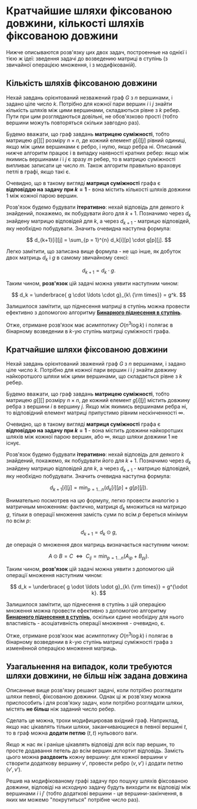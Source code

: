# Кратчайшие шляхи фіксованою довжини, кількості шляхів фіксованою довжини

Нижче описываются розв'язку цих двох задач, построенные на однієї і тією ж ідеї: зведення задачі до возведению матриці в ступінь (з звичайної операцією множення, і з модифікованій).

## Кількість шляхів фіксованою довжини

Нехай завдань орієнтований незважений граф $G$ з $n$ вершинами, і задано ціле число $k$. Потрібно для кожної пари вершин $i$ і $j$ знайти кількість шляхів між цими вершинами, складаються рівне з $k$ ребер. Пути при цим розглядаються довільні, не обов'язково прості (тобто вершини можуть повторяться скільки завгодно раз).

Будемо вважати, що граф завдань **матрицею суміжності**, тобто матрицею $g[][]$ розміру $n \times n$, де кожний елемент $g[i][j]$ рівний одиниці, якщо між цими вершинами є ребро, і нулю, якщо ребра ні. Описаний нижче алгоритм працює і в випадку наявності кратних ребер: якщо між якимись вершинами $i$ і $j$ є зразу $m$ ребер, то в матрицю суміжності випливає записати це число $m$. Також алгоритм правильно враховує петлі в графі, якщо такі є.

Очевидно, що в такому вигляді **матриця суміжності** графа є **відповіддю на задачу при $k=1$** - вона містить кількості шляхів довжини $1$ між кожної парою вершин.

Розв'язок будемо будувати **ітеративно**: нехай відповідь для деякого $k$ знайдений, покажемо, як побудувати його для $k+1$. Позначимо через $d_k$ знайдену матрицю відповідей для $k$, а через $d_{k+1}$ - матрицю відповідей, яку необхідно побудувати. Значить очевидна наступна формула:

$$ d_{k+1}[i][j] = \sum_{p = 1}^{n} d_k[i][p] \cdot g[p][j]. $$

Легко замітити, що записана вище формула - не що інше, як добуток двох матриць $d_k$ і $g$ в самому звичайному сенсі:

$$ d_{k+1} = d_k \cdot g. $$

Таким чином, **розв'язок** цій задачі можна уявити наступним чином:

$$ d_k = \underbrace{ g \cdot \ldots \cdot g}_{k\ {\rm times}} = g^k. $$

Залишилося замітити, що піднесення матриці в ступінь можна провести ефективно з допомогою алгоритму [**Бинарного піднесення в ступінь**](binary_pow).

Отже, отримане розв'язок має асимптотику $O(n^3 \log k)$ і полягає в бінарному возведении в $k$-ую ступінь матриці суміжності графа.

## Кратчайшие шляхи фіксованою довжини

Нехай завдань орієнтований зважений граф $G$ з $n$ вершинами, і задано ціле число $k$. Потрібно для кожної пари вершин $i$ і $j$ знайти довжину найкоротшого шляхи між цими вершинами, що складається рівне з $k$ ребер.

Будемо вважати, що граф завдань **матрицею суміжності**, тобто матрицею $g[][]$ розміру $n \times n$, де кожний елемент $g[i][j]$ містить довжину ребра з вершини $i$ в вершину $j$. Якщо між якимись вершинами ребра ні, то відповідний елемент матриці припустимо рівним нескінченності $\infty$.

Очевидно, що в такому вигляді **матриця суміжності** графа є **відповіддю на задачу при $k=1$** - вона містить довжини найкоротших шляхів між кожної парою вершин, або $\infty$, якщо шляхи довжини $1$ не існує.

Розв'язок будемо будувати **ітеративно**: нехай відповідь для деякого $k$ знайдений, покажемо, як побудувати його для $k+1$. Позначимо через $d_k$ знайдену матрицю відповідей для $k$, а через $d_{k+1}$ - матрицю відповідей, яку необхідно побудувати. Значить очевидна наступна формула:

$$ d_{k+1}[i][j] = \min_{p = 1 \ldots n} ( d_k[i][p] + g[p][j] ). $$

Внимательно посмотрев на цю формулу, легко провести аналогію з матричным множенням: фактично, матриця $d_k$ множиться на матрицю $g$, тільки в операції множення замість суми по всім $p$ береться мінімум по всім $p$:

$$ d_{k+1} = d_k \odot g, $$

де операція $\odot$ множення двох матриць визначається наступним чином:

$$ A \odot B = C \ \ \Longleftrightarrow\ \  C_{ij} = \min_{p=1 \ldots n} (A_{ip} + B_{pj}). $$

Таким чином, **розв'язок** цій задачі можна уявити з допомогою цій операції множення наступним чином:

$$ d_k = \underbrace{ g \odot \ldots \odot g}_{k\ {\rm times}} = g^{\odot k}. $$

Залишилося замітити, що піднесення в ступінь з цій операцією множення можна провести ефективно з допомогою алгоритму [**Бинарного піднесення в ступінь**](binary_pow), оскільки єдине необхідну для нього властивість - асоціативність операції множення - очевидно, є.

Отже, отримане розв'язок має асимптотику $O(n^3 \log k)$ і полягає в бінарному возведении в $k$-ую ступінь матриці суміжності графа з изменённой операцією множення матриць.

## Узагальнення на випадок, коли требуются шляхи довжини, не більш ніж задана довжина

Описанные вище розв'язку решают задачі, коли потрібно розглядати шляхи певної, фіксованою довжини. Однак ці ж розв'язку можна приспособить і для розв'язку задач, коли потрібно розглядати шляхи, містять **не більш** ніж заданий число ребер.

Сделать це можна, трохи модифицировав вхідний граф. Наприклад, якщо нас цікавлять тільки шляхи, заканчивающиеся в певної вершині $t$, то в граф можна **додати петлю** $(t,t)$ нульового ваги.

Якщо ж нас як і раніше цікавлять відповіді для всіх пар вершин, то просте додавання петель до всім вершин испортит відповідь. Замість цього можна **раздвоить** кожну вершину: для кожної вершини $v$ створити додаткову вершину $v'$, провести ребро $(v,v')$ і додати петлю $(v',v')$.

Решив на модифікованому графі задачу про пошуку шляхів фіксованою довжини, відповіді на исходную задачу будуть виходити як відповіді між вершинами $i$ і $j'$ (тобто додаткові вершини - це вершини-закінчення, в яких ми можемо "покрутиться" потрібне число раз).
